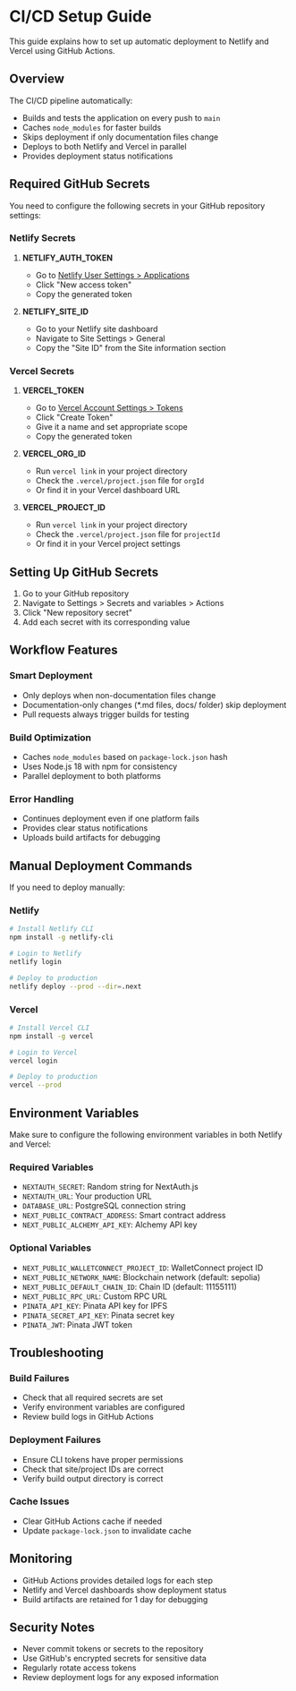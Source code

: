 # CI/CD Setup Guide

This guide explains how to set up automatic deployment to Netlify and Vercel using GitHub Actions.

## Overview

The CI/CD pipeline automatically:
- Builds and tests the application on every push to `main`
- Caches `node_modules` for faster builds
- Skips deployment if only documentation files change
- Deploys to both Netlify and Vercel in parallel
- Provides deployment status notifications

## Required GitHub Secrets

You need to configure the following secrets in your GitHub repository settings:

### Netlify Secrets

1. **NETLIFY_AUTH_TOKEN**
   - Go to [Netlify User Settings > Applications](https://app.netlify.com/user/applications)
   - Click "New access token"
   - Copy the generated token

2. **NETLIFY_SITE_ID**
   - Go to your Netlify site dashboard
   - Navigate to Site Settings > General
   - Copy the "Site ID" from the Site information section

### Vercel Secrets

1. **VERCEL_TOKEN**
   - Go to [Vercel Account Settings > Tokens](https://vercel.com/account/tokens)
   - Click "Create Token"
   - Give it a name and set appropriate scope
   - Copy the generated token

2. **VERCEL_ORG_ID**
   - Run `vercel link` in your project directory
   - Check the `.vercel/project.json` file for `orgId`
   - Or find it in your Vercel dashboard URL

3. **VERCEL_PROJECT_ID**
   - Run `vercel link` in your project directory
   - Check the `.vercel/project.json` file for `projectId`
   - Or find it in your Vercel project settings

## Setting Up GitHub Secrets

1. Go to your GitHub repository
2. Navigate to Settings > Secrets and variables > Actions
3. Click "New repository secret"
4. Add each secret with its corresponding value

## Workflow Features

### Smart Deployment
- Only deploys when non-documentation files change
- Documentation-only changes (*.md files, docs/ folder) skip deployment
- Pull requests always trigger builds for testing

### Build Optimization
- Caches `node_modules` based on `package-lock.json` hash
- Uses Node.js 18 with npm for consistency
- Parallel deployment to both platforms

### Error Handling
- Continues deployment even if one platform fails
- Provides clear status notifications
- Uploads build artifacts for debugging

## Manual Deployment Commands

If you need to deploy manually:

### Netlify
```bash
# Install Netlify CLI
npm install -g netlify-cli

# Login to Netlify
netlify login

# Deploy to production
netlify deploy --prod --dir=.next
```

### Vercel
```bash
# Install Vercel CLI
npm install -g vercel

# Login to Vercel
vercel login

# Deploy to production
vercel --prod
```

## Environment Variables

Make sure to configure the following environment variables in both Netlify and Vercel:

### Required Variables
- `NEXTAUTH_SECRET`: Random string for NextAuth.js
- `NEXTAUTH_URL`: Your production URL
- `DATABASE_URL`: PostgreSQL connection string
- `NEXT_PUBLIC_CONTRACT_ADDRESS`: Smart contract address
- `NEXT_PUBLIC_ALCHEMY_API_KEY`: Alchemy API key

### Optional Variables
- `NEXT_PUBLIC_WALLETCONNECT_PROJECT_ID`: WalletConnect project ID
- `NEXT_PUBLIC_NETWORK_NAME`: Blockchain network (default: sepolia)
- `NEXT_PUBLIC_DEFAULT_CHAIN_ID`: Chain ID (default: 11155111)
- `NEXT_PUBLIC_RPC_URL`: Custom RPC URL
- `PINATA_API_KEY`: Pinata API key for IPFS
- `PINATA_SECRET_API_KEY`: Pinata secret key
- `PINATA_JWT`: Pinata JWT token

## Troubleshooting

### Build Failures
- Check that all required secrets are set
- Verify environment variables are configured
- Review build logs in GitHub Actions

### Deployment Failures
- Ensure CLI tokens have proper permissions
- Check that site/project IDs are correct
- Verify build output directory is correct

### Cache Issues
- Clear GitHub Actions cache if needed
- Update `package-lock.json` to invalidate cache

## Monitoring

- GitHub Actions provides detailed logs for each step
- Netlify and Vercel dashboards show deployment status
- Build artifacts are retained for 1 day for debugging

## Security Notes

- Never commit tokens or secrets to the repository
- Use GitHub's encrypted secrets for sensitive data
- Regularly rotate access tokens
- Review deployment logs for any exposed information